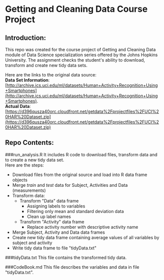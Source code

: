# Getting and Cleaning Data Course Project

## Introduction:    
This repo was created for the course project of Getting and Cleaning Data module of Data Science specialization series offered by the Johns Hopkins University.  The assignment checks the student's ability to download, transform and create new tidy data sets.  

Here are the links to the original data source:  
 **Data Set Information**:   
 [http://archive.ics.uci.edu/ml/datasets/Human+Activity+Recognition+Using+Smartphones](http://archive.ics.uci.edu/ml/datasets/Human+Activity+Recognition+Using+Smartphones).   
**Actual Data**:   
[https://d396qusza40orc.cloudfront.net/getdata%2Fprojectfiles%2FUCI%20HAR%20Dataset.zip](https://d396qusza40orc.cloudfront.net/getdata%2Fprojectfiles%2FUCI%20HAR%20Dataset.zip)   

## Repo Contents:    

###run_analysis.R
It includes R code to download files, transform data and to create a new tidy data set.     
Here are the steps:
* Download files from the original source and load into R data frame objects
* Merge *train* and *test* data for Subject, Activities and Data (measurements)  
* Transform data:
  * Transform "Data" data frame
    * Assigning labels to variables 
    * Filtering only mean and standard deviation data
    * Clean up label names
  * Transform "Activity" data frame
    * Replace activity number with descriptive activity name  
* Merge Subject, Activity and Data data frames  
* Create new tidy data frame containing average values of all variables by subject and activity
* Write tidy data frame to file "tidyData.txt" 

###tidyData.txt
This file contains the transformed tidy data.

###CodeBook.md
This file describes the variables and data in file "tidyData.txt".  


